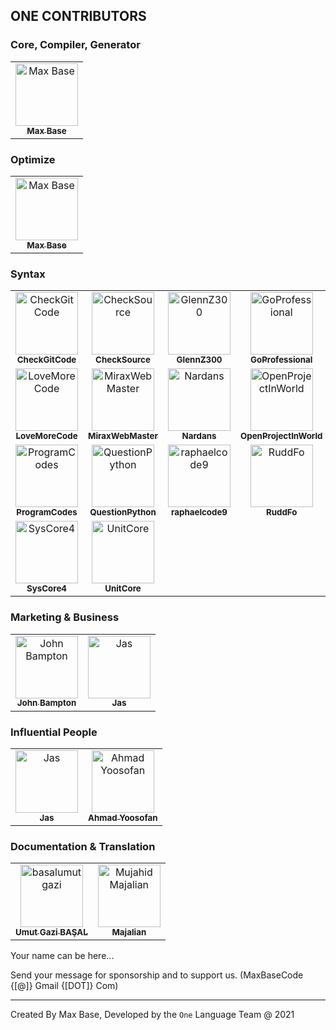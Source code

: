 ## ONE CONTRIBUTORS

### Core, Compiler, Generator

<!-- prettier-ignore -->
<table>
   <tr>
      <td align="center">
         <a href="https://michielborkent.nl">
            <img src="https://avatars1.githubusercontent.com/u/2658040?v=4" width="100px;" alt="Max Base"><br>
            <sub><b>Max Base</b></sub>
         </a><br>
      </td>
      <!--
      <td align="center">
         <a href="https://github.com/Mohammadiye">
            <img src="https://avatars1.githubusercontent.com/u/51291744?v=4" width="100px;" alt="Seyyed Ali Mohammadiye"><br>
            <sub><b>Ali Mohammadiye</b></sub>
         </a><br>
      </td>
      -->
   </tr>
</table>

### Optimize

<table>
   <tr>
      <td align="center">
         <a href="https://michielborkent.nl">
            <img src="https://avatars1.githubusercontent.com/u/2658040?v=4" width="100px;" alt="Max Base"><br>
            <sub><b>Max Base</b></sub>
         </a><br>
      </td>
   </tr>
</table>

### Syntax

<table>
   <tr>
      <td align="center">
         <a href="https://github.com/CheckGitCode">
            <img src="https://avatars1.githubusercontent.com/u/26344781?v=4" width="100px;" alt="CheckGitCode"><br>
            <sub><b>CheckGitCode</b></sub>
         </a><br>
      </td>
      <td align="center">
         <a href="https://github.com/CheckSource">
            <img src="https://avatars1.githubusercontent.com/u/26503655?v=4" width="100px;" alt="CheckSource"><br>
            <sub><b>CheckSource</b></sub>
         </a><br>
      </td>
      <td align="center">
         <a href="https://github.com/GlennZ300">
            <img src="https://avatars1.githubusercontent.com/u/48390056?v=4" width="100px;" alt="GlennZ300"><br>
            <sub><b>GlennZ300</b></sub>
         </a><br>
      </td>
      <td align="center">
         <a href="https://github.com/GoProfessional">
            <img src="https://avatars1.githubusercontent.com/u/26503577?v=4" width="100px;" alt="GoProfessional"><br>
            <sub><b>GoProfessional</b></sub>
         </a><br>
      </td>
      <td align="center">
         <a href="https://github.com/hebrew878">
            <img src="https://avatars1.githubusercontent.com/u/45189885?v=4" width="100px;" alt="hebrew878"><br>
            <sub><b>hebrew878</b></sub>
         </a><br>
      </td>
      <td align="center">
         <a href="https://github.com/jassab">
            <img src="https://avatars1.githubusercontent.com/u/41446786?v=4" width="100px;" alt="Jas"><br>
            <sub><b>Jas</b></sub>
         </a><br>
      </td>
   </tr>
   <tr>
      <td align="center">
         <a href="https://github.com/LoveMoreCode">
            <img src="https://avatars1.githubusercontent.com/u/25818881?v=4" width="100px;" alt="LoveMoreCode"><br>
            <sub><b>LoveMoreCode</b></sub>
         </a><br>
      </td>
      <td align="center">
         <a href="https://github.com/MiraxWebMaster">
            <img src="https://avatars1.githubusercontent.com/u/48389774?v=4" width="100px;" alt="MiraxWebMaster"><br>
            <sub><b>MiraxWebMaster</b></sub>
         </a><br>
      </td>
      <!--
      <td align="center">
         <a href="https://github.com/Mohammadiye">
            <img src="https://avatars1.githubusercontent.com/u/51291744?v=4" width="100px;" alt="Ali Mohammadiye"><br>
            <sub><b>Ali Mohammadiye</b></sub>
         </a><br>
      </td>
      -->
      <td align="center">
         <a href="https://github.com/Nardans">
            <img src="https://avatars1.githubusercontent.com/u/49128692?v=4" width="100px;" alt="Nardans"><br>
            <sub><b>Nardans</b></sub>
         </a><br>
      </td>
      <td align="center">
         <a href="https://github.com/OpenProjectInWorld">
            <img src="https://avatars1.githubusercontent.com/u/26503628?v=4" width="100px;" alt="OpenProjectInWorld"><br>
            <sub><b>OpenProjectInWorld</b></sub>
         </a><br>
      </td>
      <td align="center">
         <a href="https://github.com/Pglapds">
            <img src="https://avatars1.githubusercontent.com/u/46846354?v=4" width="100px;" alt="Pglapds"><br>
            <sub><b>Pglapds</b></sub>
         </a><br>
      </td>
      <td align="center">
         <a href="https://github.com/BaseMax">
            <img src="https://avatars1.githubusercontent.com/u/2658040?v=4" width="100px;" alt="Max Base"><br>
            <sub><b>Max Base</b></sub>
         </a><br>
      </td>
   </tr>
    <tr>
      <td align="center">
         <a href="https://github.com/ProgramCodes">
            <img src="https://avatars1.githubusercontent.com/u/40146766?v=4" width="100px;" alt="ProgramCodes"><br>
            <sub><b>ProgramCodes</b></sub>
         </a><br>
      </td>
      <td align="center">
         <a href="https://github.com/QuestionPython">
            <img src="https://avatars1.githubusercontent.com/u/25328620?v=4" width="100px;" alt="QuestionPython"><br>
            <sub><b>QuestionPython</b></sub>
         </a><br>
      </td>
      <td align="center">
         <a href="https://github.com/raphaelcode9">
            <img src="https://avatars1.githubusercontent.com/u/26503611?v=4" width="100px;" alt="raphaelcode9"><br>
            <sub><b>raphaelcode9</b></sub>
         </a><br>
      </td>
      <td align="center">
         <a href="https://github.com/RuddFo">
            <img src="https://avatars1.githubusercontent.com/u/48390339?v=4" width="100px;" alt="RuddFo"><br>
            <sub><b>RuddFo</b></sub>
         </a><br>
      </td>
      <td align="center">
         <a href="https://github.com/Rumbas">
            <img src="https://avatars1.githubusercontent.com/u/49128417?v=4" width="100px;" alt="Rumbas"><br>
            <sub><b>Rumbas</b></sub>
         </a><br>
      </td>
      <td align="center">
         <a href="https://github.com/Stephin">
            <img src="https://avatars1.githubusercontent.com/u/20446133?v=4" width="100px;" alt="Stephin"><br>
            <sub><b>Stephin</b></sub>
         </a><br>
      </td>
   </tr>
   <tr>
      <td align="center">
         <a href="https://github.com/SysCore4">
            <img src="https://avatars1.githubusercontent.com/u/26503693?v=4" width="100px;" alt="SysCore4"><br>
            <sub><b>SysCore4</b></sub>
         </a><br>
      </td>
      <td align="center">
         <a href="https://github.com/UnitCore">
            <img src="https://avatars1.githubusercontent.com/u/26503670?v=4" width="100px;" alt="UnitCore"><br>
            <sub><b>UnitCore</b></sub>
         </a><br>
      </td>
   </tr>
</table>

### Marketing & Business

<table>
   <tr>
      <td align="center">
         <a href="https://github.com/jbampton">
            <img src="https://avatars.githubusercontent.com/u/418747?v=4" width="100px;" alt="John Bampton"><br>
            <sub><b>John Bampton</b></sub>
         </a><br>
      </td>
      <td align="center">
         <a href="https://github.com/jassab">
            <img src="https://avatars1.githubusercontent.com/u/41446786?v=4" width="100px;" alt="Jas"><br>
            <sub><b>Jas</b></sub>
         </a><br>
      </td>
   </tr>
</table>

### Influential People

<table>
   <tr>
      <td align="center">
         <a href="https://github.com/jassab">
            <img src="https://avatars1.githubusercontent.com/u/41446786?v=4" width="100px;" alt="Jas"><br>
            <sub><b>Jas</b></sub>
         </a><br>
      </td>
      <td align="center">
         <a href="https://github.com/yoosofan">
            <img src="https://avatars1.githubusercontent.com/u/94287?v=4" width="100px;" alt="Ahmad Yoosofan"><br>
            <sub><b>Ahmad Yoosofan</b></sub>
         </a><br>
      </td>
   </tr>
</table>

### Documentation & Translation

<table>
   <tr>
      <td align="center">
         <a href="https://github.com/basalumutgazi">
            <img src="https://avatars.githubusercontent.com/u/81925269?v=4" width="100px;" alt="basalumutgazi"><br>
            <sub><b>Umut Gazi BAŞAL</b></sub>
         </a><br>
      </td>
      <td align="center">
         <a href="https://github.com/Majalian">
            <img src="https://avatars.githubusercontent.com/u/81928799?v=4" width="100px;" alt="Mujahid Majalian"><br>
            <sub><b>Majalian</b></sub>
         </a><br>
      </td>
   </tr>
</table>

Your name can be here...

Send your message for sponsorship and to support us. (MaxBaseCode {[@]} Gmail {[DOT]} Com)

---

Created By Max Base, Developed by the `One` Language Team @ 2021

